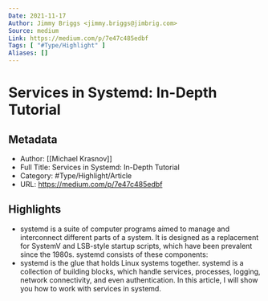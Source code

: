 ```yaml
---
Date: 2021-11-17
Author: Jimmy Briggs <jimmy.briggs@jimbrig.com>
Source: medium
Link: https://medium.com/p/7e47c485edbf
Tags: [ "#Type/Highlight" ]
Aliases: []
---
```

# Services in Systemd: In-Depth Tutorial

## Metadata
- Author: [[Michael Krasnov]]
- Full Title: Services in Systemd: In-Depth Tutorial
- Category: #Type/Highlight/Article
- URL: https://medium.com/p/7e47c485edbf

## Highlights
- systemd is a suite of computer programs aimed to manage and interconnect different parts of a system. It is designed as a replacement for SystemV and LSB-style startup scripts, which have been prevalent since the 1980s. systemd consists of these components:
- systemd is the glue that holds Linux systems together. systemd is a collection of building blocks, which handle services, processes, logging, network connectivity, and even authentication. In this article, I will show you how to work with services in systemd.
